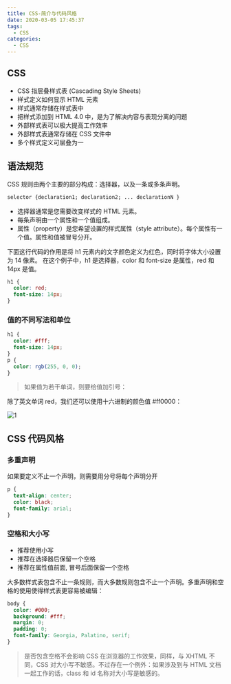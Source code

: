 ```yaml
---
title: CSS-简介与代码风格
date: 2020-03-05 17:45:37
tags:
  - CSS
categories:
  - CSS
---
```


## CSS

- CSS 指层叠样式表 (Cascading Style Sheets)
- 样式定义如何显示 HTML 元素
- 样式通常存储在样式表中
- 把样式添加到 HTML 4.0 中，是为了解决内容与表现分离的问题
- 外部样式表可以极大提高工作效率
- 外部样式表通常存储在 CSS 文件中
- 多个样式定义可层叠为一

## 语法规范

CSS 规则由两个主要的部分构成：选择器，以及一条或多条声明。

```css
selector {declaration1; declaration2; ... declarationN }
```

- 选择器通常是您需要改变样式的 HTML 元素。
- 每条声明由一个属性和一个值组成。
- 属性（property）是您希望设置的样式属性（style attribute）。每个属性有一个值。属性和值被冒号分开。

下面这行代码的作用是将 h1 元素内的文字颜色定义为红色，同时将字体大小设置为 14 像素。
在这个例子中，h1 是选择器，color 和 font-size 是属性，red 和 14px 是值。

```css
h1 {
  color: red;
  font-size: 14px;
}
```

### 值的不同写法和单位

```css
h1 {
  color: #fff;
  font-size: 14px;
}
p {
  color: rgb(255, 0, 0);
}
```

> 如果值为若干单词，则要给值加引号：

除了英文单词 red，我们还可以使用十六进制的颜色值 #ff0000：

![1](../../image/css/ct_css_selector.gif)

## CSS 代码风格

### 多重声明

如果要定义不止一个声明，则需要用分号将每个声明分开

```css
p {
  text-align: center;
  color: black;
  font-family: arial;
}
```

### 空格和大小写

- 推荐使用小写
- 推荐在选择器后保留一个空格
- 推荐在属性值前面, 冒号后面保留一个空格

大多数样式表包含不止一条规则，而大多数规则包含不止一个声明。多重声明和空格的使用使得样式表更容易被编辑：

```css
body {
  color: #000;
  background: #fff;
  margin: 0;
  padding: 0;
  font-family: Georgia, Palatino, serif;
}
```

> 是否包含空格不会影响 CSS 在浏览器的工作效果，同样，与 XHTML 不同，CSS 对大小写不敏感。不过存在一个例外：如果涉及到与 HTML 文档一起工作的话，class 和 id 名称对大小写是敏感的。
